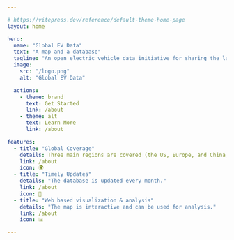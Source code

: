 ```yaml
---

# https://vitepress.dev/reference/default-theme-home-page
layout: home

hero:
  name: "Global EV Data"
  text: "A map and a database"
  tagline: "An open electric vehicle data initiative for sharing the latest and historical information on the electric vehicle market, policy and charging infrastructure across the globe."
  image:
    src: "/logo.png"
    alt: "Global EV Data"

  actions:
    - theme: brand
      text: Get Started
      link: /about
    - theme: alt
      text: Learn More
      link: /about

features:
  - title: "Global Coverage"
    details: Three main regions are covered (the US, Europe, and China_.
    link: /about
    icon: 🌍
  - title: "Timely Updates"
    details: "The database is updated every month."
    link: /about
    icon: 🔄
  - title: "Web based visualization & analysis"
    details: "The map is interactive and can be used for analysis."
    link: /about
    icon: 📊

---
```


<script setup>
  import test from './components/test.vue'
</script>

<test />
